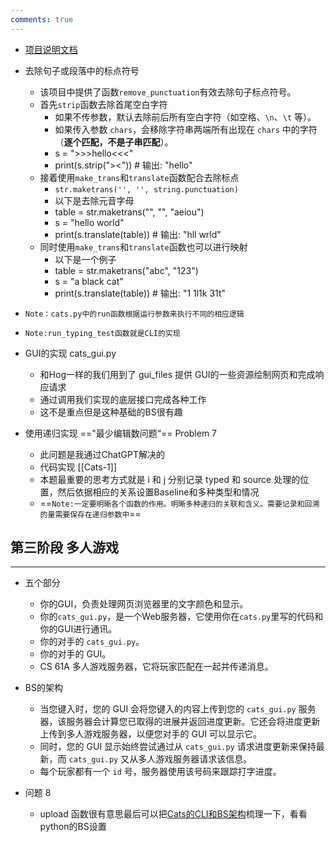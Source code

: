 ```yaml
---
comments: true
---
```


- [项目说明文档](https://www.learncs.site/docs/curriculum-resource/cs61a/cs61a_zh/project/cats)
- 去除句子或段落中的标点符号
	- 该项目中提供了函数`remove_punctuation`有效去除句子标点符号。
	- 首先`strip`函数去除首尾空白字符
		- 如果不传参数，默认去除前后所有空白字符（如空格、`\n`、`\t` 等）。
		- 如果传入参数 `chars`，会移除字符串两端所有出现在 `chars` 中的字符（**逐个匹配，不是子串匹配**）。
		- s = ">>>hello<<<"
		- print(s.strip("><"))  # 输出: "hello"
	- 接着使用`make_trans`和`translate`函数配合去除标点
		- `str.maketrans('', '', string.punctuation)`
		- 以下是去除元音字母
		- table = str.maketrans("", "", "aeiou")
		- s = "hello world"
		- print(s.translate(table))  # 输出: "hll wrld"
	- 同时使用`make_trans`和`translate`函数也可以进行映射
		- 以下是一个例子
		- table = str.maketrans("abc", "123")
		- s = "a black cat"
		- print(s.translate(table))  # 输出: "1 1l1k 31t"

- `Note：cats.py中的run函数根据运行参数来执行不同的相应逻辑`
- `Note:run_typing_test函数就是CLI的实现`

- GUI的实现 cats_gui.py
	- 和Hog一样的我们用到了 gui_files 提供 GUI的一些资源绘制网页和完成响应请求
	- 通过调用我们实现的底层接口完成各种工作
	- 这不是重点但是这种基础的BS很有趣


- 使用递归实现 =="最少编辑数问题“== Problem 7
	- 此问题是我通过ChatGPT解决的
	- 代码实现 [[Cats-1]]
	- 本题最重要的思考方式就是 i 和 j 分别记录 typed 和 source 处理的位置，然后依据相应的关系设置Baseline和多种类型和情况
	-  ==`Note:一定要明晰各个函数的作用。明晰多种递归的关联和含义。需要记录和回溯的量需要保存在递归参数中`==


## 第三阶段 多人游戏
---
- 五个部分
	- 你的GUI，负责处理网页浏览器里的文字颜色和显示。
	- 你的`cats_gui.py`，是一个Web服务器，它使用你在`cats.py`里写的代码和你的GUI进行通讯。
	- 你的对手的 `cats_gui.py`。
	- 你的对手的 GUI。
	- CS 61A 多人游戏服务器，它将玩家匹配在一起并传递消息。
- BS的架构
	- 当您键入时，您的 GUI 会将您键入的内容上传到您的 `cats_gui.py` 服务器，该服务器会计算您已取得的进展并返回进度更新。它还会将进度更新上传到多人游戏服务器，以便您对手的 GUI 可以显示它。
	- 同时，您的 GUI 显示始终尝试通过从 `cats_gui.py` 请求进度更新来保持最新，而 `cats_gui.py` 又从多人游戏服务器请求该信息。
	- 每个玩家都有一个 `id` 号，服务器使用该号码来跟踪打字进度。

- 问题 8
	- upload 函数很有意思最后可以把[Cats的CLI和BS架构](Cats的CLI和BS架构.md)梳理一下，看看python的BS设置







